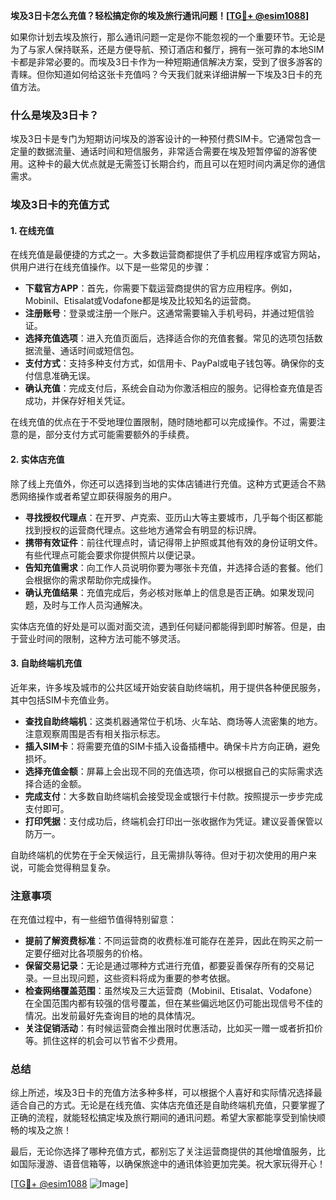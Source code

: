 **埃及3日卡怎么充值？轻松搞定你的埃及旅行通讯问题！[[TG💪+ @esim1088](https://t.me/s/esim1088)]**

如果你计划去埃及旅行，那么通讯问题一定是你不能忽视的一个重要环节。无论是为了与家人保持联系，还是方便导航、预订酒店和餐厅，拥有一张可靠的本地SIM卡都是非常必要的。而埃及3日卡作为一种短期通信解决方案，受到了很多游客的青睐。但你知道如何给这张卡充值吗？今天我们就来详细讲解一下埃及3日卡的充值方法。

### 什么是埃及3日卡？

埃及3日卡是专门为短期访问埃及的游客设计的一种预付费SIM卡。它通常包含一定量的数据流量、通话时间和短信服务，非常适合需要在埃及短暂停留的游客使用。这种卡的最大优点就是无需签订长期合约，而且可以在短时间内满足你的通信需求。

### 埃及3日卡的充值方式

#### 1. 在线充值

在线充值是最便捷的方式之一。大多数运营商都提供了手机应用程序或官方网站，供用户进行在线充值操作。以下是一些常见的步骤：

- **下载官方APP**：首先，你需要下载运营商提供的官方应用程序。例如，Mobinil、Etisalat或Vodafone都是埃及比较知名的运营商。
- **注册账号**：登录或注册一个账户。这通常需要输入手机号码，并通过短信验证。
- **选择充值选项**：进入充值页面后，选择适合你的充值套餐。常见的选项包括数据流量、通话时间或短信包。
- **支付方式**：支持多种支付方式，如信用卡、PayPal或电子钱包等。确保你的支付信息准确无误。
- **确认充值**：完成支付后，系统会自动为你激活相应的服务。记得检查充值是否成功，并保存好相关凭证。

在线充值的优点在于不受地理位置限制，随时随地都可以完成操作。不过，需要注意的是，部分支付方式可能需要额外的手续费。

#### 2. 实体店充值

除了线上充值外，你还可以选择到当地的实体店铺进行充值。这种方式更适合不熟悉网络操作或者希望立即获得服务的用户。

- **寻找授权代理点**：在开罗、卢克索、亚历山大等主要城市，几乎每个街区都能找到授权的运营商代理点。这些地方通常会有明显的标识牌。
- **携带有效证件**：前往代理点时，请记得带上护照或其他有效的身份证明文件。有些代理点可能会要求你提供照片以便记录。
- **告知充值需求**：向工作人员说明你要为哪张卡充值，并选择合适的套餐。他们会根据你的需求帮助你完成操作。
- **确认充值结果**：充值完成后，务必核对账单上的信息是否正确。如果发现问题，及时与工作人员沟通解决。

实体店充值的好处是可以面对面交流，遇到任何疑问都能得到即时解答。但是，由于营业时间的限制，这种方法可能不够灵活。

#### 3. 自助终端机充值

近年来，许多埃及城市的公共区域开始安装自助终端机，用于提供各种便民服务，其中包括SIM卡充值业务。

- **查找自助终端机**：这类机器通常位于机场、火车站、商场等人流密集的地方。注意观察周围是否有相关指示标志。
- **插入SIM卡**：将需要充值的SIM卡插入设备插槽中。确保卡片方向正确，避免损坏。
- **选择充值金额**：屏幕上会出现不同的充值选项，你可以根据自己的实际需求选择合适的金额。
- **完成支付**：大多数自助终端机会接受现金或银行卡付款。按照提示一步步完成支付即可。
- **打印凭据**：支付成功后，终端机会打印出一张收据作为凭证。建议妥善保管以防万一。

自助终端机的优势在于全天候运行，且无需排队等待。但对于初次使用的用户来说，可能会觉得稍显复杂。

### 注意事项

在充值过程中，有一些细节值得特别留意：

- **提前了解资费标准**：不同运营商的收费标准可能存在差异，因此在购买之前一定要仔细对比各项服务的价格。
- **保留交易记录**：无论是通过哪种方式进行充值，都要妥善保存所有的交易记录。一旦出现问题，这些资料将成为重要的参考依据。
- **检查网络覆盖范围**：虽然埃及三大运营商（Mobinil、Etisalat、Vodafone）在全国范围内都有较强的信号覆盖，但在某些偏远地区仍可能出现信号不佳的情况。出发前最好先查询目的地的具体情况。
- **关注促销活动**：有时候运营商会推出限时优惠活动，比如买一赠一或者折扣价等。抓住这样的机会可以节省不少费用。

### 总结

综上所述，埃及3日卡的充值方法多种多样，可以根据个人喜好和实际情况选择最适合自己的方式。无论是在线充值、实体店充值还是自助终端机充值，只要掌握了正确的流程，就能轻松搞定埃及旅行期间的通讯问题。希望大家都能享受到愉快顺畅的埃及之旅！

最后，无论你选择了哪种充值方式，都别忘了关注运营商提供的其他增值服务，比如国际漫游、语音信箱等，以确保旅途中的通讯体验更加完美。祝大家玩得开心！

[[TG💪+ @esim1088](https://t.me/s/esim1088) ![Image](https://i.postimg.cc/4NQfJmqS/Snipaste-2025-05-13-00-14-12.png)]